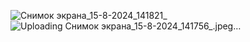 ![Снимок экрана_15-8-2024_141821_](https://github.com/user-attachments/assets/0e8cc52d-cbf5-41ec-bb58-f3e1f4fb06a0)
![Uploading Снимок экрана_15-8-2024_141756_.jpeg…]()

